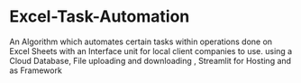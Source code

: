 # Excel-Task-Automation
An Algorithm which automates certain tasks within operations done on Excel Sheets with an Interface unit for local client companies to use.
using a Cloud Database, File uploading and downloading , Streamlit for Hosting and as Framework
